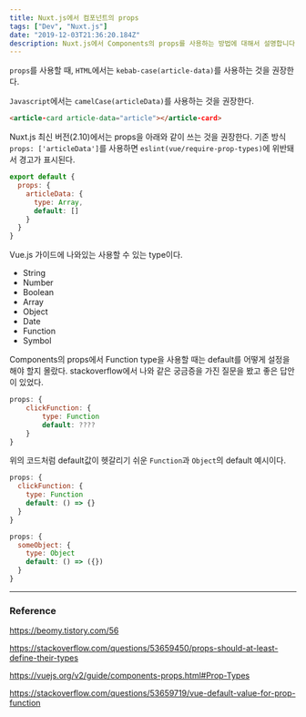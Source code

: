 ```yaml
---
title: Nuxt.js에서 컴포넌트의 props
tags: ["Dev", "Nuxt.js"]
date: "2019-12-03T21:36:20.184Z"
description: Nuxt.js에서 Components의 props를 사용하는 방법에 대해서 설명합니다.
---
```


`props`를 사용할 때, `HTML`에서는 `kebab-case(article-data)`를 사용하는 것을 권장한다.

`Javascript`에서는 `camelCase(articleData)`를 사용하는 것을 권장한다.

```html
<article-card article-data="article"></article-card>
```

Nuxt.js 최신 버전(2.10)에서는 props을 아래와 같이 쓰는 것을 권장한다. 기존 방식 `props: ['articleData']`를 사용하면 `eslint(vue/require-prop-types)`에 위반돼서 경고가 표시된다.

```javascript
export default {
  props: {
    articleData: {
      type: Array,
      default: []
    }
  }
}
```

Vue.js 가이드에 나와있는 사용할 수 있는 type이다.

- String
- Number
- Boolean
- Array
- Object
- Date
- Function
- Symbol

Components의 props에서 Function type을 사용할 때는 default를 어떻게 설정을 해야 할지 몰랐다.
stackoverflow에서 나와 같은 궁금증을 가진 질문을 봤고 좋은 답안이 있었다.

```javascript
props: {
    clickFunction: {
        type: Function
        default: ????
    }
}
```

위의 코드처럼 default값이 헷갈리기 쉬운 `Function`과 `Object`의 default 예시이다.

```javascript
props: {
  clickFunction: {
    type: Function
    default: () => {}
  }
}

props: {
  someObject: {
    type: Object
    default: () => ({})
  }
}
```

---
### Reference

https://beomy.tistory.com/56 

https://stackoverflow.com/questions/53659450/props-should-at-least-define-their-types

https://vuejs.org/v2/guide/components-props.html#Prop-Types

https://stackoverflow.com/questions/53659719/vue-default-value-for-prop-function
